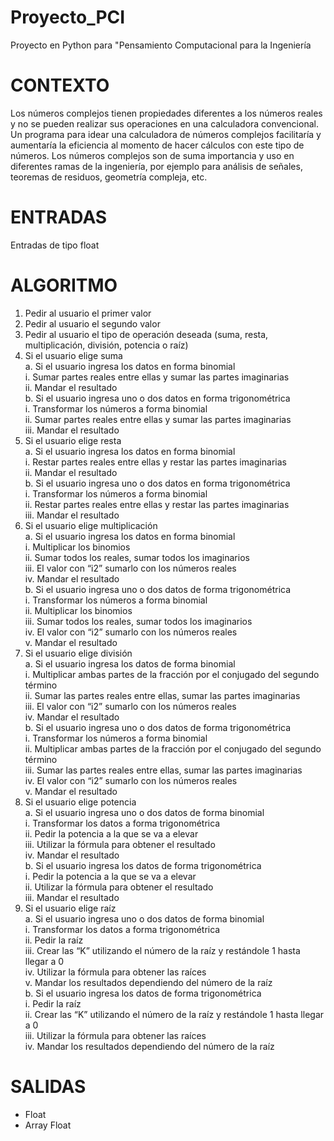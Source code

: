 # Proyecto_PCI
Proyecto en Python para "Pensamiento Computacional para la Ingeniería
# CONTEXTO 
Los números complejos tienen propiedades diferentes a los números reales y no se pueden realizar sus operaciones en una calculadora convencional. Un programa para idear una calculadora de números complejos facilitaría y aumentaría la eficiencia al momento de hacer cálculos con este tipo de números. Los números complejos son de suma importancia y uso en diferentes ramas de la ingeniería, por ejemplo para análisis de señales, teoremas de residuos, geometría compleja, etc.

# ENTRADAS
Entradas de tipo float<br>

# ALGORITMO
1.	Pedir al usuario el primer valor<br>
2.	Pedir al usuario el segundo valor<br>
3.	Pedir al usuario el tipo de operación deseada (suma, resta, multiplicación, división, potencia o raíz)<br>
4.	Si el usuario elige suma<br>
a.	Si el usuario ingresa los datos en forma binomial<br>
i.	Sumar partes reales entre ellas y sumar las partes imaginarias<br>
ii.	Mandar el resultado<br>
b.	Si el usuario ingresa uno o dos datos en forma trigonométrica<br>
i.	Transformar los números a forma binomial<br>
ii.	Sumar partes reales entre ellas y sumar las partes imaginarias<br>
iii.	Mandar el resultado<br>
5.	Si el usuario elige resta<br>
a.	Si el usuario ingresa los datos en forma binomial<br>
i.	Restar partes reales entre ellas y restar las partes imaginarias<br>
ii.	Mandar el resultado<br>
b.	Si el usuario ingresa uno o dos datos en forma trigonométrica<br>
i.	Transformar los números a forma binomial<br>
ii.	Restar partes reales entre ellas y restar las partes imaginarias<br>
iii.	Mandar el resultado<br>
6.	Si el usuario elige multiplicación<br>
a.	Si el usuario ingresa los datos en forma binomial<br>
i.	Multiplicar los binomios<br>
ii.	Sumar todos los reales, sumar todos los imaginarios<br>
iii.	El valor con “i2” sumarlo con los números reales<br>
iv.	Mandar el resultado<br>
b.	Si el usuario ingresa uno o dos datos de forma trigonométrica<br>
i.	Transformar los números a forma binomial<br>
ii.	Multiplicar los binomios<br>
iii.	Sumar todos los reales, sumar todos los imaginarios<br>
iv.	El valor con “i2” sumarlo con los números reales<br>
v.	Mandar el resultado<br>
7.	Si el usuario elige división<br>
a.	Si el usuario ingresa los datos de forma binomial<br>
i.	Multiplicar ambas partes de la fracción por el conjugado del segundo término<br>
ii.	Sumar las partes reales entre ellas, sumar las partes imaginarias<br>
iii.	El valor con “i2” sumarlo con los números reales<br>
iv.	Mandar el resultado<br>
b.	Si el usuario ingresa uno o dos datos de forma trigonométrica<br>
i.	Transformar los números a forma binomial<br>
ii.	Multiplicar ambas partes de la fracción por el conjugado del segundo término<br>
iii.	Sumar las partes reales entre ellas, sumar las partes imaginarias<br>
iv.	El valor con “i2” sumarlo con los números reales<br>
v.	Mandar el resultado<br>
8.	Si el usuario elige potencia<br>
a.	Si el usuario ingresa uno o dos datos de forma binomial<br>
i.	Transformar los datos a forma trigonométrica<br>
ii.	Pedir la potencia a la que se va a elevar<br>
iii.	Utilizar la fórmula para obtener el resultado<br>
iv.	Mandar el resultado<br>
b.	Si el usuario ingresa los datos de forma trigonométrica<br>
i.	Pedir la potencia a la que se va a elevar<br>
ii.	Utilizar la fórmula para obtener el resultado<br>
iii.	Mandar el resultado<br>
9.	Si el usuario elige raíz<br>
a.	Si el usuario ingresa uno o dos datos de forma binomial<br>
i.	Transformar los datos a forma trigonométrica<br>
ii.	Pedir la raíz<br>
iii.	Crear las “K” utilizando el número de la raíz y restándole 1 hasta llegar a 0<br>
iv.	Utilizar la fórmula para obtener las raíces<br>
v.	Mandar los resultados dependiendo del número de la raíz<br>
b.	Si el usuario ingresa los datos de forma trigonométrica<br>
i.	Pedir la raíz<br>
ii.	Crear las “K” utilizando el número de la raíz y restándole 1 hasta llegar a 0<br>
iii.	Utilizar la fórmula para obtener las raíces<br>
iv.	Mandar los resultados dependiendo del número de la raíz<br>

# SALIDAS
- Float<br>
- Array Float<br>

